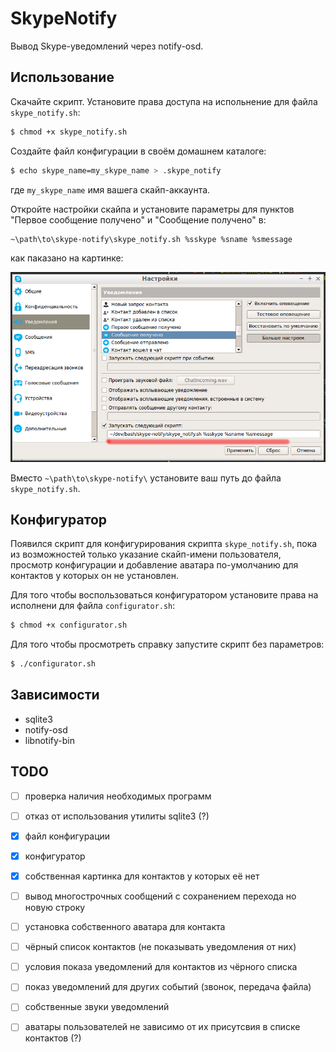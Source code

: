 # SkypeNotify

Вывод Skype-уведомлений через notify-osd.

## Использование

Скачайте скрипт. Установите права доступа на испольнение для файла `skype_notify.sh`:

```bash
$ chmod +x skype_notify.sh
```

Создайте файл конфигурации в своём домашнем каталоге:

```bash
$ echo skype_name=my_skype_name > .skype_notify
```

где `my_skype_name` имя вашега скайп-аккаунта.

Откройте настройки скайпа и установите параметры для пунктов
"Первое сообщение получено" и "Сообщение получено" в:

```bash
~\path\to\skype-notify\skype_notify.sh %sskype %sname %smessage
```

как паказано на картинке:

![Окно настроек уведомлений](./найстройка_скайпа.png)

Вместо `~\path\to\skype-notify\` установите ваш путь до файла `skype_notify.sh`.

## Конфигуратор

Появился скрипт для конфигурирования скрипта `skype_notify.sh`, пока из возможностей только указание
скайп-имени пользователя, просмотр конфигурации и добавление аватара по-умолчанию для контактов у которых
он не установлен.

Для того чтобы воспользоваться конфигуратором установите права на исполнени для файла `configurator.sh`:

```bash
$ chmod +x configurator.sh
```

Для того чтобы просмотреть справку запустите скрипт без параметров:

```bash
$ ./configurator.sh
```

## Зависимости

 - sqlite3
 - notify-osd
 - libnotify-bin

## TODO

 - [ ] проверка наличия необходимых программ
 - [ ] отказ от использования утилиты sqlite3 (?)
 - [x] файл конфигурации
 - [x] конфигуратор
 - [x] собственная картинка для контактов у которых её нет
 - [ ] вывод многострочных сообщений с сохранением перехода но новую строку
 - [ ] установка собственного аватара для контакта
 - [ ] чёрный список контактов (не показывать уведомления от них)
 - [ ] условия показа уведомлений для контактов из чёрного списка
 - [ ] показ уведомлений для других событий (звонок, передача файла)
 - [ ] собственные звуки уведомлений
 - [ ] аватары пользователей не зависимо от их присутсвия в списке контактов (?)

